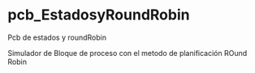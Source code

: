 # pcb_EstadosyRoundRobin
Pcb de estados y roundRobin

Simulador de Bloque de proceso con el metodo de planificación ROund Robin
